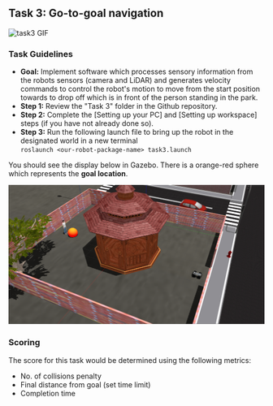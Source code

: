 
## Task 3: Go-to-goal navigation

![task3 GIF](media/task3.gif)

### Task Guidelines
- **Goal:** Implement software which processes sensory information from the robots sensors (camera and LiDAR) and generates velocity commands to control the robot's motion to move from the start position towards to drop off which is in front of the person standing in the park.
- **Step 1:** Review the "Task 3" folder in the Github repository.
- **Step 2:** Complete the [Setting up your PC] and [Setting up workspace] steps (if you have not already done so).
- **Step 3:** Run the following launch file to bring up the robot in the designated world in a new terminal <br>
` roslaunch <our-robot-package-name> task3.launch `


You should see the display below in Gazebo. There is a orange-red sphere which represents the **goal location**.

![task1.1](media/task3.png)

### Scoring
The score for this task would be determined using the following metrics:

* No. of collisions penalty
* Final distance from goal (set time limit)
* Completion time
